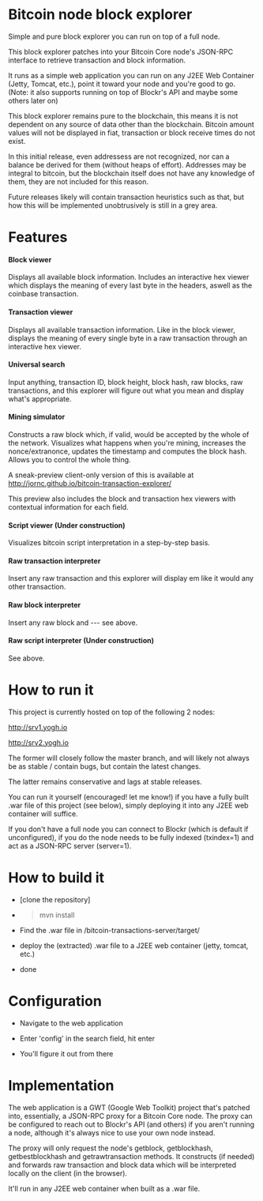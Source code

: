 # Bitcoin node block explorer

Simple and pure block explorer you can run on top of a full node.

This block explorer patches into your Bitcoin Core node's JSON-RPC interface to retrieve transaction and block information.

It runs as a simple web application you can run on any J2EE Web Container (Jetty, Tomcat, etc.), point it toward your node and you're good to go. (Note: it also supports running on top of Blockr's API and maybe some others later on)

This block explorer remains pure to the blockchain, this means it is not dependent on any source of data other than the blockchain. Bitcoin amount values will not be displayed in fiat, transaction or block receive times do not exist.

In this initial release, even addressess are not recognized, nor can a balance be derived for them (without heaps of effort). Addresses may be integral to bitcoin, but the blockchain itself does not have any knowledge of them, they are not included for this reason.

Future releases likely will contain transaction heuristics such as that, but how this will be implemented unobtrusively is still in a grey area.

# Features

#### Block viewer

Displays all available block information. Includes an interactive hex viewer which displays the meaning of every last byte in the headers, aswell as the coinbase transaction.

#### Transaction viewer

Displays all available transaction information. Like in the block viewer, displays the meaning of every single byte in a raw transaction through an interactive hex viewer.

#### Universal search

Input anything, transaction ID, block height, block hash, raw blocks, raw transactions, and this explorer will figure out what you mean and display what's appropriate.

#### Mining simulator

Constructs a raw block which, if valid, would be accepted by the whole of the network. Visualizes what happens when you're mining, increases the nonce/extranonce, updates the timestamp and computes the block hash. Allows you to control the whole thing.

A sneak-preview client-only version of this is available at http://jornc.github.io/bitcoin-transaction-explorer/

This preview also includes the block and transaction hex viewers with contextual information for each field.

#### Script viewer (Under construction)

Visualizes bitcoin script interpretation in a step-by-step basis.

#### Raw transaction interpreter

Insert any raw transaction and this explorer will display em like it would any other transaction.

#### Raw block interpreter

Insert any raw block and --- see above.

#### Raw script interpreter (Under construction) 

See above.

# How to run it

This project is currently hosted on top of the following 2 nodes:

http://srv1.yogh.io

http://srv2.yogh.io

The former will closely follow the master branch, and will likely not always be as stable / contain bugs, but contain the latest changes.

The latter remains conservative and lags at stable releases.

You can run it yourself (encouraged! let me know!) if you have a fully built .war file of this project (see below), simply deploying it into any J2EE web container will suffice.

If you don't have a full node you can connect to Blockr (which is default if unconfigured), if you do the node needs to be fully indexed (txindex=1) and act as a JSON-RPC server (server=1).

# How to build it

- [clone the repository]

- > mvn install

- Find the .war file in /bitcoin-transactions-server/target/

- deploy the (extracted) .war file to a J2EE web container (jetty, tomcat, etc.)

- done

# Configuration

- Navigate to the web application

- Enter 'config' in the search field, hit enter

- You'll figure it out from there

# Implementation

The web application is a GWT (Google Web Toolkit) project that's patched into, essentially, a JSON-RPC proxy for a Bitcoin Core node. The proxy can be configured to reach out to Blockr's API (and others) if you aren't running a node, although it's always nice to use your own node instead.

The proxy will only request the node's getblock, getblockhash, getbestblockhash and getrawtransaction methods. It constructs (if needed) and forwards raw transaction and block data which will be interpreted locally on the client (in the browser).

It'll run in any J2EE web container when built as a .war file.
